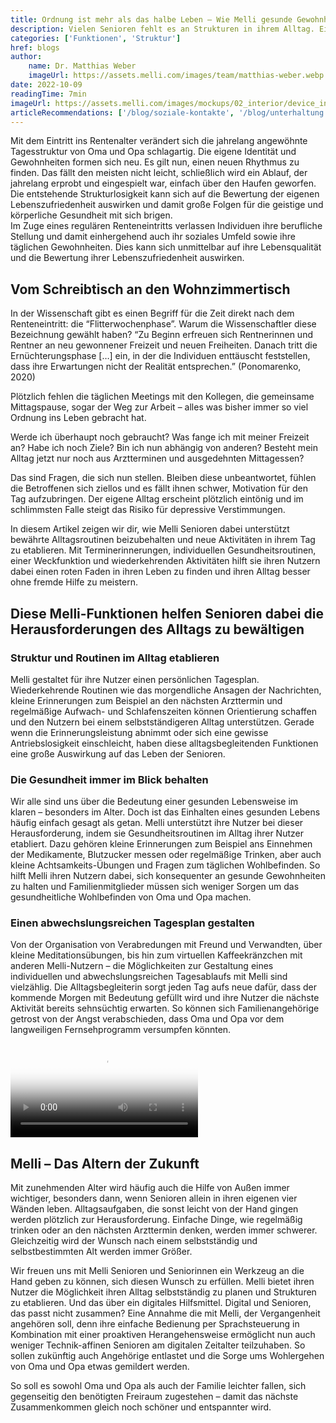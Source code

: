 ```yaml
---
title: Ordnung ist mehr als das halbe Leben – Wie Melli gesunde Gewohnheiten fördert
description: Vielen Senioren fehlt es an Strukturen in ihrem Alltag. Einerseits mangelt es den Senioren an Aufgaben, andererseits wird die Bewältigung des ganz normalen Alltags immer schwieriger. Erfahre wie Melli Senioren verschiedene Möglichkeiten bieten kann alltägliche Strukturen neu zu finden und gesunde Routinen beizubehalten.
categories: ['Funktionen', 'Struktur']
href: blogs
author:
    name: Dr. Matthias Weber
    imageUrl: https://assets.melli.com/images/team/matthias-weber.webp
date: 2022-10-09
readingTime: 7min
imageUrl: https://assets.melli.com/images/mockups/02_interior/device_interior_scheduler-2048.webp
articleRecommendations: ['/blog/soziale-kontakte', '/blog/unterhaltung', '/blog/wege-aus-der-einsamkeit']
---
```


<intro-section>
  Mit dem Eintritt ins Rentenalter verändert sich die jahrelang angewöhnte Tagesstruktur von Oma und Opa schlagartig. Die eigene Identität und Gewohnheiten formen sich neu. Es gilt nun, einen neuen Rhythmus zu finden. Das fällt den meisten nicht leicht, schließlich wird ein Ablauf, der jahrelang erprobt und eingespielt war, einfach über den Haufen geworfen. Die entstehende Strukturlosigkeit kann sich auf die Bewertung der eigenen Lebenszufriedenheit auswirken und damit große Folgen für die geistige und körperliche Gesundheit mit sich brigen.
</intro-section>

<br>

<BlogQuote source="(Ponomarenko, 2020)">
    Im Zuge eines regulären Renteneintritts verlassen Individuen ihre berufliche Stellung und damit einhergehend auch ihr soziales Umfeld sowie ihre täglichen Gewohnheiten. Dies kann sich unmittelbar auf ihre Lebensqualität und die Bewertung ihrer Lebenszufriedenheit auswirken.
</BlogQuote>

## Vom Schreibtisch an den Wohnzimmertisch

In der Wissenschaft gibt es einen Begriff für die Zeit direkt nach dem Renteneintritt: die “Flitterwochenphase”. Warum die Wissenschaftler diese Bezeichnung gewählt haben? “Zu Beginn erfreuen sich Rentnerinnen und Rentner an neu gewonnener Freizeit und neuen Freiheiten. Danach tritt die Ernüchterungsphase […] ein, in der die Individuen enttäuscht feststellen, dass ihre Erwartungen nicht der Realität entsprechen.” (Ponomarenko, 2020)

Plötzlich fehlen die täglichen Meetings mit den Kollegen, die gemeinsame Mittagspause, sogar der Weg zur Arbeit – alles was bisher immer so viel Ordnung ins Leben gebracht hat.

<BlogQuote>
    Werde ich überhaupt noch gebraucht? Was fange ich mit meiner Freizeit an? Habe ich noch Ziele? Bin ich nun abhängig von anderen? Besteht mein Alltag jetzt nur noch aus Arztterminen und ausgedehnten Mittagessen?
</BlogQuote>

<br>

Das sind Fragen, die sich nun stellen. Bleiben diese unbeantwortet, fühlen die Betroffenen sich ziellos und es fällt ihnen schwer, Motivation für den Tag aufzubringen. Der eigene Alltag erscheint plötzlich eintönig und im schlimmsten Falle steigt das Risiko für depressive Verstimmungen.

In diesem Artikel zeigen wir dir, wie Melli Senioren dabei unterstützt bewährte Alltagsroutinen beizubehalten und neue Aktivitäten in ihrem Tag zu etablieren. Mit Terminerinnerungen, individuellen Gesundheitsroutinen, einer Weckfunktion und wiederkehrenden Aktivitäten hilft sie ihren Nutzern dabei einen roten Faden in ihren Leben zu finden und ihren Alltag besser ohne fremde Hilfe zu meistern.

## Diese Melli-Funktionen helfen Senioren dabei die Herausforderungen des Alltags zu bewältigen

### Struktur und Routinen im Alltag etablieren

Melli gestaltet für ihre Nutzer einen persönlichen Tagesplan. Wiederkehrende Routinen wie das morgendliche Ansagen der Nachrichten, kleine Erinnerungen zum Beispiel an den nächsten Arzttermin und regelmäßige Aufwach- und Schlafenszeiten können Orientierung schaffen und den Nutzern bei einem selbstständigeren Alltag unterstützen. Gerade wenn die Erinnerungsleistung abnimmt oder sich eine gewisse Antriebslosigkeit einschleicht, haben diese alltagsbegleitenden Funktionen eine große Auswirkung auf das Leben der Senioren.

### Die Gesundheit immer im Blick behalten

Wir alle sind uns über die Bedeutung einer gesunden Lebensweise im klaren – besonders im Alter. Doch ist das Einhalten eines gesunden Lebens häufig einfach gesagt als getan. Melli unterstützt ihre Nutzer bei dieser Herausforderung, indem sie Gesundheitsroutinen im Alltag ihrer Nutzer etabliert. Dazu gehören kleine Erinnerungen zum Beispiel ans Einnehmen der Medikamente, Blutzucker messen oder regelmäßige Trinken, aber auch kleine Achtsamkeits-Übungen und Fragen zum täglichen Wohlbefinden. So hilft Melli ihren Nutzern dabei, sich konsequenter an gesunde Gewohnheiten zu halten und Familienmitglieder müssen sich weniger Sorgen um das gesundheitliche Wohlbefinden von Oma und Opa machen.

### Einen abwechslungsreichen Tagesplan gestalten

Von der Organisation von Verabredungen mit Freund und Verwandten, über kleine Meditationsübungen, bis hin zum virtuellen Kaffeekränzchen mit anderen Melli-Nutzern – die Möglichkeiten zur Gestaltung eines individuellen und abwechslungsreichen Tagesablaufs mit Melli sind vielzählig. Die Alltagsbegleiterin sorgt jeden Tag aufs neue dafür, dass der kommende Morgen mit Bedeutung gefüllt wird und ihre Nutzer die nächste Aktivität bereits sehnsüchtig erwarten. So können sich Familienangehörige getrost von der Angst verabschieden, dass Oma und Opa vor dem langweiligen Fernsehprogramm versumpfen könnten.

<video id="heroVideo" ref="heroVideo" class="lg:object-cover w-full h-full py-10" controls poster="https://assets.melli.com/images/own-content/melli_commercial-screenshots_structure-4-1536.webp">
    <source src="https://videos.melli.com/struktur.webm" type="video/webm">
    <source src="https://videos.melli.com/struktur.mp4" type="video/mp4">
</video>

## Melli – Das Altern der Zukunft

Mit zunehmenden Alter wird häufig auch die Hilfe von Außen immer wichtiger, besonders dann, wenn Senioren allein in ihren eigenen vier Wänden leben. Alltagsaufgaben, die sonst leicht von der Hand gingen werden plötzlich zur Herausforderung. Einfache Dinge, wie regelmäßig trinken oder an den nächsten Arzttermin denken, werden immer schwerer. Gleichzeitig wird der Wunsch nach einem selbstständig und selbstbestimmten Alt werden immer Größer.

Wir freuen uns mit Melli Senioren und Seniorinnen ein Werkzeug an die Hand geben zu können, sich diesen Wunsch zu erfüllen. Melli bietet ihren Nutzer die Möglichkeit ihren Alltag selbstständig zu planen und Strukturen zu etablieren. Und das über ein digitales Hilfsmittel. Digital und Senioren, das passt nicht zusammen? Eine Annahme die mit Melli, der Vergangenheit angehören soll, denn ihre einfache Bedienung per Sprachsteuerung in Kombination mit einer proaktiven Herangehensweise ermöglicht nun auch weniger Technik-affinen Senioren am digitalen Zeitalter teilzuhaben. So sollen zukünftig auch Angehörige entlastet und die Sorge ums Wohlergehen von Oma und Opa etwas gemildert werden.

So soll es sowohl Oma und Opa als auch der Familie leichter fallen, sich gegenseitig den benötigten Freiraum zugestehen – damit das nächste Zusammenkommen gleich noch schöner und entspannter wird.